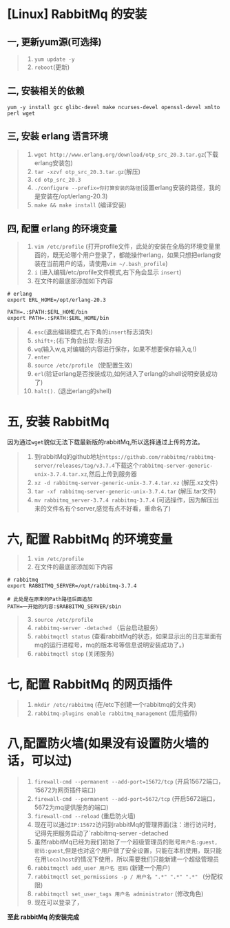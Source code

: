 # [Linux] RabbitMq 的安装

## 一, 更新yum源(可选择)
>1. `yum update -y`
>2. `reboot`(更新)

## 二, 安装相关的依赖
`yum -y install gcc glibc-devel make ncurses-devel openssl-devel xmlto perl wget`

## 三, 安装 erlang 语言环境
>1. `wget http://www.erlang.org/download/otp_src_20.3.tar.gz`(下载erlang安装包)
>2. `tar -xzvf otp_src_20.3.tar.gz`(解压)
>3. `cd otp_src_20.3`
>4. `./configure --prefix=你打算安装的路径`(设置erlang安装的路径，我的是安装在/opt/erlang-20.3)
>5. `make && make install` (编译安装)

## 四, 配置 erlang 的环境变量
>1. `vim /etc/profile` (打开profile文件，此处的安装在全局的环境变量里面的，既无论哪个用户登录了，都能操作erlang，如果只想把erlang安装在当前用户的话，请使用`vim ~/.bash_profile`)
>2. `i` (进入编辑/etc/profile文件模式,右下角会显示 `insert`)
>3. 在文件的最底部添加如下内容
```shell
# erlang
export ERL_HOME=/opt/erlang-20.3

PATH=.:$PATH:$ERL_HOME/bin
export PATH=.:$PATH:$ERL_HOME/bin
```
>4. `esc`(退出编辑模式,右下角的`insert`标志消失)
>5. `shift+;`(右下角会出现`:`标志)
>6. `wq`(输入w,q,对编辑的内容进行保存，如果不想要保存输入q,!)
>7. `enter`
>8. `source /etc/profile ` (使配置生效)
>9. `erl`(验证erlang是否按装成功,如何进入了erlang的shell说明安装成功了)
>10. `halt().` (退出erlang的shell)

# 五, 安装 RabbitMq
因为通过`wget`貌似无法下载最新版的rabbitMq,所以选择通过上传的方法。
>1. 到rabbitMq的github地址`https://github.com/rabbitmq/rabbitmq-server/releases/tag/v3.7.4`下载这个`rabbitmq-server-generic-unix-3.7.4.tar.xz`,然后上传到服务器
>2. `xz -d rabbitmq-server-generic-unix-3.7.4.tar.xz` (解压.xz文件)
>3. `tar -xf rabbitmq-server-generic-unix-3.7.4.tar`  (解压.tar文件)
>4. `mv rabbitmq_server-3.7.4 rabbitmq-3.7.4` (可选操作，因为解压出来的文件名有个server,感觉有点不好看，重命名了)

# 六, 配置 RabbitMq 的环境变量
>1. `vim /etc/profile`
>2. 在文件的最底部添加如下内容
```shell
# rabbitmq
export RABBITMQ_SERVER=/opt/rabbitmq-3.7.4

# 此处是在原来的Path路径后面追加
PATH=一开始的内容:$RABBITMQ_SERVER/sbin
```
>3. `source /etc/profile `
>4. `rabbitmq-server -detached` （后台启动服务）
>5. `rabbitmqctl status` (查看rabbitMq的状态，如果显示出的日志里面有mq的运行进程号，mq的版本号等信息说明安装成功了。)
>6. `rabbitmqctl stop` (关闭服务)

# 七, 配置 RabbitMq 的网页插件
>1. `mkdir /etc/rabbitmq` (在/etc下创建一个rabbitmq的文件夹)
>2. `rabbitmq-plugins enable rabbitmq_management` (启用插件)

# 八,配置防火墙(如果没有设置防火墙的话，可以过)
>1. `firewall-cmd --permanent --add-port=15672/tcp` (开启15672端口，15672为网页插件端口)
>2. `firewall-cmd --permanent --add-port=5672/tcp`  (开启5672端口，5672为mq提供服务的端口)
>3. `firewall-cmd --reload` (重启防火墙)
>4. 现在可以通过`IP:15672`访问到rabbitMq的管理界面(注：进行访问时，记得先把服务启动了`rabbitmq-server -detached
>5. 虽然rabbitMq已经为我们初始了一个超级管理员的账号`用户名:guest, 密码:guest`,但是也对这个用户做了安全设置，只能在本机使用，既只能在用`localhost`的情况下使用，所以需要我们只能新建一个超级管理员
>6. `rabbitmqctl add_user 用户名 密码` (新建一个用户)
>7. `rabbitmqctl set_permissions -p / 用户名 ".*" ".*" ".*" ` (分配权限)
>8. `rabbitmqctl set_user_tags 用户名 administrator` (修改角色)
>9. 现在可以登录了，

**至此 rabbitMq 的安装完成**